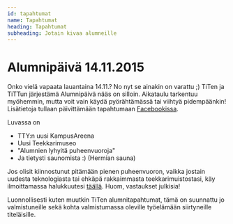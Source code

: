 ```yaml
---
id: tapahtumat
name: Tapahtumat
heading: Tapahtumat
subheading: Jotain kivaa alumneille
---
```


**Alumnipäivä 14.11.2015**
===

Onko vielä vapaata lauantaina 14.11.? No nyt se ainakin on varattu ;) TiTen ja TiTTun järjestämä Alumnipäivä nääs on silloin. Aikataulu tarkentuu myöhemmin, mutta voit vain käydä pyörähtämässä tai viihtyä pidempäänkin! Lisätietoja tullaan päivittämään tapahtumaan [Facebookissa](https://www.facebook.com/events/1650810668525636/ "Alumnipäivä @Fabo").

Luvassa on

* TTY:n uusi KampusAreena
* Uusi Teekkarimuseo
* "Alumnien lyhyitä puheenvuoroja"
* Ja tietysti saunomista :) (Hermian sauna)

Jos olisit kiinnostunut pitämään pienen puheenvuoron, vaikka jostain uudesta teknologiasta tai ehkäpä rakkaimmasta teekkarimuistostasi, käy ilmoittamassa halukkuutesi [täällä](https://docs.google.com/forms/d/1sLaEgEuou11C6ENtYn9fzFZQND_B8ksT6xUJYf7M7S0/viewform "Ilmokilke").
Huom, vastaukset julkisia!


Luonnollisesti kuten muutkin TiTen alumnitapahtumat, tämä on suunnattu jo valmistuneille sekä kohta valmistumassa oleville työelämään siirtyneille titeläisille.
